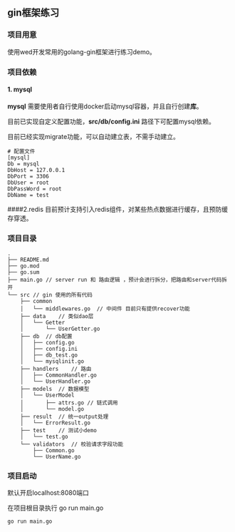 ## gin框架练习
### 项目用意
使用wed开发常用的golang-gin框架进行练习demo。

### 项目依赖
#### 1. mysql
**mysql** 需要使用者自行使用docker启动mysql容器，并且自行创建**库**。

目前已实现自定义配置功能，**src/db/config.ini** 路径下可配置mysql依赖。


目前已经实现migrate功能，可以自动建立表，不需手动建立。

```bigquery
# 配置文件
[mysql]
Db = mysql
DbHost = 127.0.0.1
DbPort = 3306
DbUser = root
DbPassWord = root
DbName = test
```
####2.redis
目前预计支持引入redis组件，对某些热点数据进行缓存，且预防缓存穿透。

### 项目目录
```bigquery
.
├── README.md
├── go.mod
├── go.sum
├── main.go // server run 和 路由逻辑 ，预计会进行拆分，把路由和server代码拆开
└── src // gin 使用的所有代码
    ├── common  
    │   └── middlewares.go  // 中间件 目前只有提供recover功能
    ├── data    // 类似dao层
    │   └── Getter
    │       └── UserGetter.go
    ├── db  // db配置
    │   ├── config.go
    │   ├── config.ini
    │   ├── db_test.go
    │   └── mysqlinit.go
    ├── handlers    // 路由
    │   ├── CommonHandler.go
    │   └── UserHandler.go
    ├── models  // 数据模型
    │   └── UserModel
    │       ├── attrs.go // 链式调用
    │       └── model.go  
    ├── result  // 统一output处理
    │   └── ErrorResult.go
    ├── test    // 测试小demo
    │   └── test.go
    └── validators  // 校验请求字段功能
        ├── Common.go
        └── UserName.go

```

### 项目启动
默认开启localhost:8080端口

在项目根目录执行 go run main.go
```
go run main.go
```
